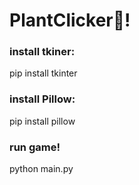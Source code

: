 # PlantClicker🌿!

### install tkiner:
 pip install tkinter 

### install Pillow:
 pip install pillow 

### run game!
 python main.py
